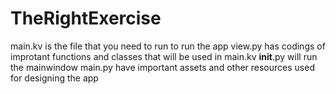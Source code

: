 # TheRightExercise
main.kv is the file that you need to run to run the app
view.py has codings of improtant functions and classes that will be used in main.kv
__init__.py will run the mainwindow
main.py have important assets and other resources used for designing the app
